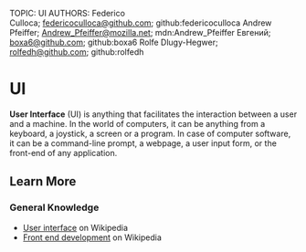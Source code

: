 TOPIC: UI
AUTHORS: Federico Culloca; federicoculloca@github.com; github:federicoculloca
         Andrew Pfeiffer; Andrew_Pfeiffer@mozilla.net; mdn:Andrew_Pfeiffer
         Евгений; boxa6@github.com; github:boxa6
         Rolfe Dlugy-Hegwer; rolfedh@github.com; github:rolfedh

# UI

**User Interface** (UI) is anything that facilitates the interaction between a user and a machine.
In the world of computers, it can be anything from a keyboard, a joystick, a screen or a program.
In case of computer software, it can be a command-line prompt, a webpage, a user input form,
or the front-end of any application.

## Learn More

### General Knowledge

- [User interface](https://en.wikipedia.org/wiki/User_interface) on Wikipedia
- [Front end development](https://en.wikipedia.org/wiki/Front_end_development) on Wikipedia
